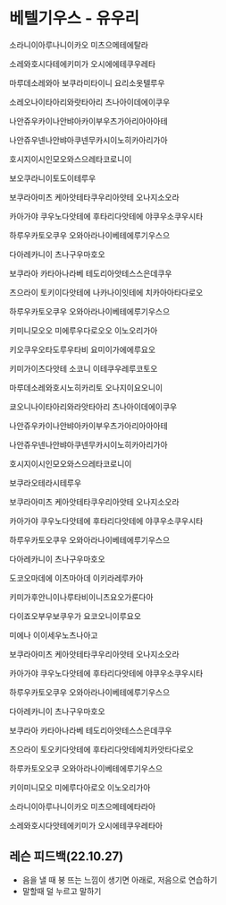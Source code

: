 # 베텔기우스 - 유우리

소라니이아루나니이카오 미츠으메테에탈라

소레와호시다테에키미가 오시에에테쿠우레타

마루데소레와아 보쿠라미타이니 요리소옷텔루우

소레오나이타아리와랏타아리 츠나아이데에이쿠우

나안쥬우카이나안뱌아카이부우츠가아리아아아테

나안쥬우넨나안뱌아쿠넨무카시이노히카아리가아

호시지이시인모오와스으레타코로니이

보오쿠라니이토도이테루우

보쿠라아미츠 케아앗테타쿠우리아앗테 오나지소오라

카아가야 쿠우노다앗테에 후타리다앗테에 야쿠우소쿠우시타

하루우카토오쿠우 오와아라나이베테에루기우스으

다아레카니이 츠나구우마호오

보쿠라아 카타아나라베 테도리아앗테스스은데쿠우

츠으라이  토키이다앗테에 나카나이잇테에 치카아아타다로오

하루우카토오쿠우 오와아라나이베테에루기우스으

키미니모오오 미에루우다로오오 이노오리가아 



키오쿠우오타도루우타비 요미이가에에루요오

키미가이츠다앗테 소코니 이테쿠우레루코토오

마루데소레와호시노히카리토 오나지이요오니이

쿄오니나이타아리와라앗타아리 츠나아이데에이쿠우

나안쥬우카이나안뱌아카이부우츠가아리아아아테

나안쥬우넨나안뱌아쿠넨무카시이노히카아리가아

호시지이시인모오와스으레타코로니이

보쿠라오테라시테루우

보쿠라아미츠 케아앗테타쿠우리아앗테 오나지소오라

카아가야 쿠우노다앗테에 후타리다앗테에 야쿠우소쿠우시타

하루우카토오쿠우 오와아라나이베테에루기우스으

다아레카니이 츠나구우마호오

도코오마데에 이츠마아데 이키라레루카아

키미가후안니이나루타비이니츠요오가룬다아

다이죠오부우보쿠우가 요코오니이루요오

미에나 이이세우노츠나아고



보쿠라아미츠 케아앗테타쿠우리아앗테 오나지소오라

카아가야 쿠우노다앗테에 후타리다앗테에 야쿠우소쿠우시타

하루우카토오쿠우 오와아라나이베테에루기우스으

다아레카니이 츠나구우마호오

보쿠라아 카타아나라베 테도리아앗테스스은데쿠우

츠으라이  토오키다앗테에 후타리다앗테에치카앗타다로오

하루카토오오쿠 오와아라나이베테에루기우스으

키이미니모오 미에루다아로오  이노오리가아



소라니이아루나니이카오 미츠으메테에타라아

소레와호시다앗테에키미가 오시에테쿠우레타아



## 레슨 피드백(22.10.27)

- 음을 낼 때 붕 뜨는 느낌이 생기면 아래로, 저음으로 연습하기
- 말할때 덜 누르고 말하기
